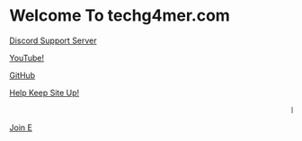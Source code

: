 <link rel="apple-touch-icon" sizes="120x120" href="/apple-touch-icon.png">
<link rel="icon" type="image/png" sizes="32x32" href="/favicon-32x32.png">
<link rel="icon" type="image/png" sizes="16x16" href="/favicon-16x16.png">
<link rel="manifest" href="/site.webmanifest">
<link rel="mask-icon" href="/safari-pinned-tab.svg" color="#0004ff">
<meta name="msapplication-TileColor" content="#0004ff">
<meta name="theme-color" content="#0004ff">
<h1>Welcome To techg4mer.com</h1>
<p><a href="https://discord.gg/97C2v9rNVt">Discord Support Server</a></p>
<p><a href="https://www.youtube.com/channel/UCIaUjRKg92Df9VeBxrXjv5A">YouTube!</a></p>
<p><a href="https://github.com/TechG4mer">GitHub</a></p>
<p><a href="https://streamlabs.com/tech_g4mer">Help Keep Site Up!</a></p>
<marquee>E is Best</marquee>

<p><a href="https://e.techg4mer.com">Join E</a></p>
